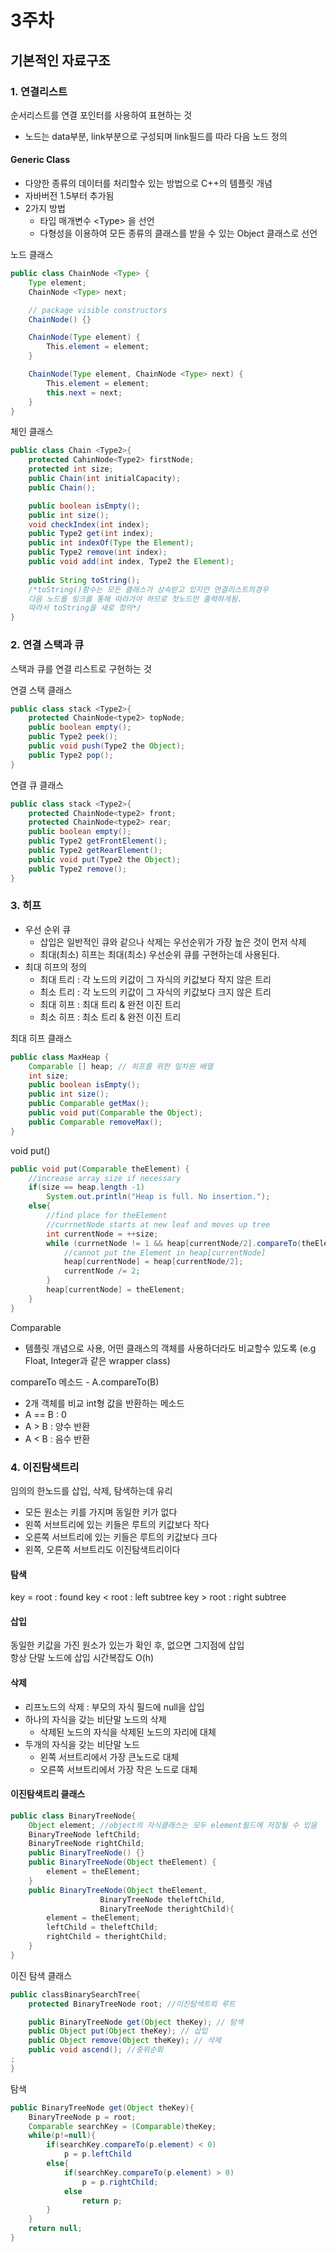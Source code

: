 # 3주차

## 기본적인 자료구조

### 1. 연결리스트

순서리스트를 연결 포인터를 사용하여 표현하는 것

- 노드는 data부분, link부분으로 구성되며 link필드를 따라 다음 노드 정의

#### Generic Class

- 다양한 종류의 데이터를 처리할수 있는 방법으로 C++의 템플릿 개념
- 자바버전 1.5부터 추가됨
- 2가지 방법
  - 타입 매개변수 \<Type\> 을 선언
  - 다형성을 이용하여 모든 종류의 클래스를 받을 수 있는 Object 클래스로 선언

노드 클래스

```java
public class ChainNode <Type> {
    Type element;
    ChainNode <Type> next;

    // package visible constructors
    ChainNode() {}

    ChainNode(Type element) {
        This.element = element;
    }

    ChainNode(Type element, ChainNode <Type> next) {
        This.element = element;
        this.next = next;
    }
}
```

체인 클래스

```java
public class Chain <Type2>{
    protected CahinNode<Type2> firstNode;
    protected int size;
    public Chain(int initialCapacity);
    public Chain();

    public boolean isEmpty();
    public int size();
    void checkIndex(int index);
    public Type2 get(int index);
    public int indexOf(Type the Element);
    public Type2 remove(int index);
    public void add(int index, Type2 the Element);
    
    public String toString();
    /*toString()함수는 모든 클래스가 상속받고 있지만 연결리스트의경우
    다음 노드를 링크를 통해 따라가야 하므로 첫노드만 출력하게됨.
    따라서 toString을 새로 정의*/
}
```

### 2. 연결 스택과 큐

스택과 큐를 연결 리스트로 구현하는 것

연결 스택 클래스

```java
public class stack <Type2>{
    protected ChainNode<type2> topNode;
    public boolean empty();
    public Type2 peek();
    public void push(Type2 the Object);
    public Type2 pop();
}
```

연결 큐 클래스

```java
public class stack <Type2>{
    protected ChainNode<type2> front;
    protected ChainNode<type2> rear;
    public boolean empty();
    public Type2 getFrontElement();
    public Type2 getRearElement();
    public void put(Type2 the Object);
    public Type2 remove();
}
```

### 3. 히프

- 우선 순위 큐
  - 삽입은 일반적인 큐와 같으나 삭제는 우선순위가 가장 높은 것이 먼저 삭제
  - 최대(최소) 히프는 최대(최소) 우선순위 큐를 구현하는데 사용된다.
- 최대 히프의 정의
  - 최대 트리 : 각 노드의 키값이 그 자식의 키값보다 작지 않은 트리
  - 최소 트리 : 각 노드의 키값이 그 자식의 키값보다 크지 않은 트리
  - 최대 히프 : 최대 트리 & 완전 이진 트리
  - 최소 히프 : 최소 트리 & 완전 이진 트리

최대 히프 클래스

```java
public class MaxHeap {
    Comparable [] heap; // 히프를 위한 일차원 배열
    int size;
    public boolean isEmpty();
    public int size();
    public Comparable getMax();
    public void put(Comparable the Object);
    public Comparable removeMax();
}
```

void put()

```java
public void put(Comparable theElement) {
    //increase array size if necessary
    if(size == heap.length -1)
        System.out.println("Heap is full. No insertion.");
    else{
        //find place for theElement
        //currnetNode starts at new leaf and moves up tree
        int currentNode = ++size;
        while (currnetNode != 1 && heap[currentNode/2].compareTo(theElement) < 0){
            //cannot put the Element in heap[currentNode]
            heap[currentNode] = heap[currentNode/2];
            currentNode /= 2;
        }
        heap[currentNode] = theElement;
    }
}
```

Comparable

- 템플릿 개념으로 사용, 어떤 클래스의 객체를 사용하더라도 비교할수 있도록
(e.g Float, Integer과 같은 wrapper class)

compareTo 메소드 - A.compareTo(B)

- 2개 객체를 비교 int형 값을 반환하는 메소드
- A == B : 0
- A > B : 양수 반환
- A < B : 음수 반환

### 4. 이진탐색트리

임의의 한노드를 삽입, 삭제, 탐색하는데 유리

- 모든 원소는 키를 가지며 동일한 키가 없다
- 왼쪽 서브트리에 있는 키들은 루트의 키값보다 작다
- 오른쪽 서브트리에 있는 키들은 루트의 키값보다 크다
- 왼쪽, 오른쪽 서브트리도 이진탐색트리이다

#### 탐색

key = root : found
key < root : left subtree
key > root : right subtree

#### 삽입

동일한 키값을 가진 원소가 있는가 확인 후, 없으면 그지점에 삽입  
항상 단말 노드에 삽입
시간복잡도 O(h)

#### 삭제

- 리프노드의 삭제 : 부모의 자식 필드에 null을 삽입
- 하나의 자식을 갖는 비단말 노드의 삭제
  - 삭제된 노드의 자식을 삭제된 노드의 자리에 대체
- 두개의 자식을 갖는 비단말 노드
  - 왼쪽 서브트리에서 가장 큰노드로 대체
  - 오른쪽 서브트리에서 가장 작은 노드로 대체

#### 이진탐색트리 클래스

```java
public class BinaryTreeNode{
    Object element; //object의 자식클래스는 모두 element필드에 저장될 수 있음
    BinaryTreeNode leftChild;
    BinaryTreeNode rightChild;
    public BinaryTreeNode() {}
    public BinaryTreeNode(Object theElement) {
        element = theElement;
    }
    public BinaryTreeNode(Object theElement,
                    BinaryTreeNode theleftChild,
                    BinaryTreeNode therightChild){
        element = theElement;
        leftChild = theleftChild;
        rightChild = therightChild;
    }
}
```

이진 탐색 클래스

```java
public classBinarySearchTree{
    protected BinaryTreeNode root; //이진탐색트릐 루트

    public BinaryTreeNode get(Object theKey); // 탐색
    public Object put(Object theKey); // 삽입
    public Object remove(Object theKey); // 삭제
    public void ascend(); //중위순회 
;
}
```

탐색

```java
public BinaryTreeNode get(Object theKey){
    BinaryTreeNode p = root;
    Comparable searchKey = (Comparable)theKey;
    while(p!=null){
        if(searchKey.compareTo(p.element) < 0)
            p = p.leftChild
        else{
            if(searchKey.compareTo(p.element) > 0)
                p = p.rightChild;
            else
                return p;
        }
    }
    return null;
}
```